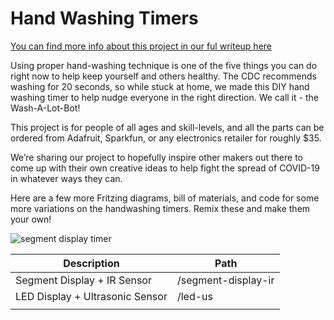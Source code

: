 # Hand Washing Timers

[You can find more info about this project in our ful writeup here](https://www.hackster.io/331510/wash-a-lot-bot-a-diy-hand-washing-timer-2df500?auth_token=cbc8bba25bd3d1f15c4e32ee9d3fe3dd)

Using proper hand-washing technique is one of the five things you can do right now to help keep yourself and others healthy. The CDC recommends washing for 20 seconds, so while stuck at home, we made this DIY hand washing timer to help nudge everyone in the right direction. We call it - the Wash-A-Lot-Bot!

This project is for people of all ages and skill-levels, and all the parts can be ordered from Adafruit, Sparkfun, or any electronics retailer for roughly $35.

We’re sharing our project to hopefully inspire other makers out there to come up with their own creative ideas to help fight the spread of COVID-19 in whatever ways they can.

Here are a few more Fritzing diagrams, bill of materials, and code for some more variations on the handwashing timers. Remix these and make them your own! 

![segment display timer](https://github.com/GautamBose/hand-washing-timers/blob/master/assets/segment-version.jpg?raw=true)

| Description           |Path                                                     |
|-----------------------|---------------------------------------------------------------|
| Segment Display + IR Sensor  | /segment-display-ir |
| LED Display + Ultrasonic Sensor| /led-us                                              |
|                       |                                                               |
